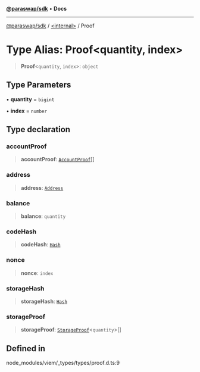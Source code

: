 [**@paraswap/sdk**](../../README.md) • **Docs**

***

[@paraswap/sdk](../../globals.md) / [\<internal\>](../README.md) / Proof

# Type Alias: Proof\<quantity, index\>

> **Proof**\<`quantity`, `index`\>: `object`

## Type Parameters

• **quantity** = `bigint`

• **index** = `number`

## Type declaration

### accountProof

> **accountProof**: [`AccountProof`](AccountProof.md)[]

### address

> **address**: [`Address`](Address.md)

### balance

> **balance**: `quantity`

### codeHash

> **codeHash**: [`Hash`](Hash.md)

### nonce

> **nonce**: `index`

### storageHash

> **storageHash**: [`Hash`](Hash.md)

### storageProof

> **storageProof**: [`StorageProof`](StorageProof.md)\<`quantity`\>[]

## Defined in

node\_modules/viem/\_types/types/proof.d.ts:9
